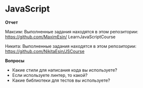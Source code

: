 # JavaScript

**Отчет**

Максим: Выполненные задания находятся в этом репозитории: https://github.com/MaximEsin/
LearnJavaScriptCourse

Никита: Выполненные задания находятся в этом репозитории: https://github.com/NikitaEsin/JSCourse

**Вопросы**

- Какие стили для написания кода вы используете?</br>
- Если используете линтер, то какой?</br>
- Какие библиотеки для тестов вы используете?</br>
